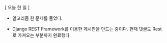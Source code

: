[ 오늘 한 일 ]

- 알고리즘 한 문제를 풀었다.

- Django REST Framework를 이용한 게시판을 만드는 중이다. 현재 댓글도 Rest로 가져오는 부분까지 완료했다.
